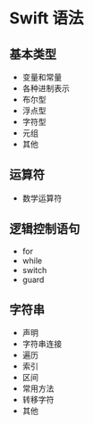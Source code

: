 # Swift 语法

## 基本类型

- 变量和常量
- 各种进制表示
- 布尔型
- 浮点型
- 字符型
- 元组
- 其他

## 运算符

- 数学运算符

## 逻辑控制语句

- for
- while
- switch
- guard

## 字符串

- 声明
- 字符串连接
- 遍历
- 索引
- 区间
- 常用方法
- 转移字符
- 其他
